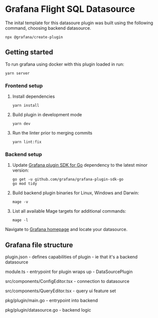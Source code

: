# Grafana Flight SQL Datasource

The inital template for this datasoure plugin was built using the following command, choosing backend datasource.

`npx @grafana/create-plugin`

## Getting started

To run grafana using docker with this plugin loaded in run:

`yarn server`

### Frontend setup

1. Install dependencies

   `yarn install`

2. Build plugin in development mode

   `yarn dev`

3. Run the linter prior to merging commits

   `yarn lint:fix`

### Backend setup

1. Update [Grafana plugin SDK for Go](https://grafana.com/docs/grafana/latest/developers/plugins/backend/grafana-plugin-sdk-for-go/) dependency to the latest minor version:

   ```
   go get -u github.com/grafana/grafana-plugin-sdk-go
   go mod tidy
   ```

2. Build backend plugin binaries for Linux, Windows and Darwin:

   `mage -v`

3. List all available Mage targets for additional commands:

   `mage -l`

Navigate to [Grafana homepage](http://localhost:3000/) and locate your datasource.

## Grafana file structure

plugin.json - defines capabilities of plugin - ie that it's a backend datasource

module.ts - entrypoint for plugin wraps up - DataSourcePlugin

src/components/ConfigEditor.tsx - connection to datasource

src/components/QueryEditor.tsx - query ui feature set

pkg/plugin/main.go - entrypoint into backend

pkg/plugin/datasource.go - backend logic